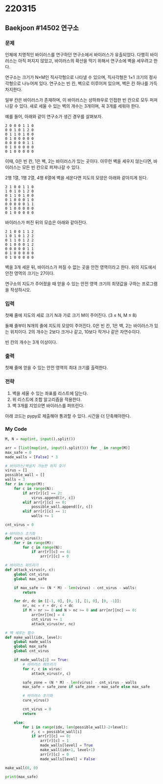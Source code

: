 # 220315



## Baekjoon #14502 연구소



### 문제

인체에 치명적인 바이러스를 연구하던 연구소에서 바이러스가 유출되었다. 다행히 바이러스는 아직 퍼지지 않았고, 바이러스의 확산을 막기 위해서 연구소에 벽을 세우려고 한다.

연구소는 크기가 N×M인 직사각형으로 나타낼 수 있으며, 직사각형은 1×1 크기의 정사각형으로 나누어져 있다. 연구소는 빈 칸, 벽으로 이루어져 있으며, 벽은 칸 하나를 가득 차지한다. 

일부 칸은 바이러스가 존재하며, 이 바이러스는 상하좌우로 인접한 빈 칸으로 모두 퍼져나갈 수 있다. 새로 세울 수 있는 벽의 개수는 3개이며, 꼭 3개를 세워야 한다.

예를 들어, 아래와 같이 연구소가 생긴 경우를 살펴보자.

```
2 0 0 0 1 1 0
0 0 1 0 1 2 0
0 1 1 0 1 0 0
0 1 0 0 0 0 0
0 0 0 0 0 1 1
0 1 0 0 0 0 0
0 1 0 0 0 0 0
```

이때, 0은 빈 칸, 1은 벽, 2는 바이러스가 있는 곳이다. 아무런 벽을 세우지 않는다면, 바이러스는 모든 빈 칸으로 퍼져나갈 수 있다.

2행 1열, 1행 2열, 4행 6열에 벽을 세운다면 지도의 모양은 아래와 같아지게 된다.

```
2 1 0 0 1 1 0
1 0 1 0 1 2 0
0 1 1 0 1 0 0
0 1 0 0 0 1 0
0 0 0 0 0 1 1
0 1 0 0 0 0 0
0 1 0 0 0 0 0
```

바이러스가 퍼진 뒤의 모습은 아래와 같아진다.

```
2 1 0 0 1 1 2
1 0 1 0 1 2 2
0 1 1 0 1 2 2
0 1 0 0 0 1 2
0 0 0 0 0 1 1
0 1 0 0 0 0 0
0 1 0 0 0 0 0
```

벽을 3개 세운 뒤, 바이러스가 퍼질 수 없는 곳을 안전 영역이라고 한다. 위의 지도에서 안전 영역의 크기는 27이다.

연구소의 지도가 주어졌을 때 얻을 수 있는 안전 영역 크기의 최댓값을 구하는 프로그램을 작성하시오.



### 입력

첫째 줄에 지도의 세로 크기 N과 가로 크기 M이 주어진다. (3 ≤ N, M ≤ 8)

둘째 줄부터 N개의 줄에 지도의 모양이 주어진다. 0은 빈 칸, 1은 벽, 2는 바이러스가 있는 위치이다. 2의 개수는 2보다 크거나 같고, 10보다 작거나 같은 자연수이다.

빈 칸의 개수는 3개 이상이다.



### 출력

첫째 줄에 얻을 수 있는 안전 영역의 최대 크기를 출력한다.



### 전략

1. 벽을 세울 수 있는 좌표를 리스트에 담는다.
2. 위 리스트에 조합 알고리즘을 적용한다.
3. 벽 3개를 지었으면 바이러스를 퍼뜨린다.



아래 코드는 pypy로 제출해야 통과할 수 있다. 시간을 더 단축해야한다.



### My Code

```python
M, N = map(int, input().split())

arr = [list(map(int, input().split())) for _ in range(M)]
max_safe = 0
made_walls = [False] * 3

# 바이러스/벽설치 가능한 위치 찾기
virus = []
possible_wall = []
walls = 3
for r in range(M):
    for c in range(N):
        if arr[r][c] == 2:
            virus.append([r, c])
        elif arr[r][c] == 0:
            possible_wall.append([r, c])
        elif arr[r][c] == 1:
            walls += 1

cnt_virus = 0

# 바이러스 초기화
def cure_virus():
    for r in range(M):
        for c in range(N):
            if arr[r][c] == 4:
                arr[r][c] = 0

# 바이러스 퍼뜨리기
def attack_virus(r, c):
    global cnt_virus
    global max_safe

    if max_safe >= (N * M) - len(virus) - cnt_virus - walls:
        return

    for dr, dc in [[-1, 0], [0, 1], [1, 0], [0, -1]]:
        nr, nc = r + dr, c + dc
        if M > nr >= 0 and N > nc >= 0 and arr[nr][nc] == 0:
            arr[nr][nc] = 4
            cnt_virus += 1
            attack_virus(nr, nc)

# 벽 세우는 함수
def make_wall(idx, level):
    global made_walls
    global max_safe
    global cnt_virus

    if made_walls[2] == True:
        # 바이러스 퍼뜨리기
        for r, c in virus:
            attack_virus(r, c)

        safe_zone = (N * M) - len(virus) - cnt_virus - walls
        max_safe = safe_zone if safe_zone > max_safe else max_safe

        # 바이러스 초기화
        cure_virus()

        cnt_virus = 0
        return

    else:
        for i in range(idx, len(possible_wall)-2+level):
            r, c = possible_wall[i]
            if arr[r][c] == 0:
                arr[r][c] = 1
                made_walls[level] = True
                make_wall(idx+1, level+1)
                arr[r][c] = 0
                made_walls[level] = False

make_wall(0, 0)

print(max_safe)
```



